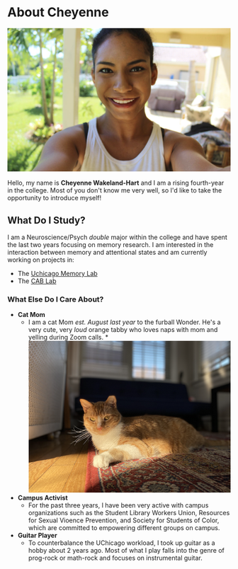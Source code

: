 # About Cheyenne

![Image of me](https://github.com/cheyennewh/hw01/blob/master/selfie.png)

Hello, my name is **Cheyenne Wakeland-Hart** and I am a rising fourth-year in the college. Most of you don't know me very well, so I'd like to take the opportunity to introduce myself!

## What Do I Study?
I am a Neuroscience/Psych *double* major within the college and have spent the last two years focusing on memory research. I am interested in the interaction between memory and attentional states and am currently working on projects in:
* The [Uchicago Memory Lab](https://voices.uchicago.edu/memorylab/)
* The [CAB Lab](https://cablab.uchicago.edu/research/)

### What Else Do I Care About?
* **Cat Mom**
  * I am a cat Mom *est. August last year* to the furball Wonder. He's a very cute, very *loud* orange tabby who loves naps with mom and yelling during Zoom calls.
  *![Image of Wonder](https://github.com/cheyennewh/hw01/blob/master/wondercopy.png)
* **Campus Activist**
  * For the past three years, I have been very active with campus organizations such as the Student Library Workers Union, Resources for Sexual Vioence Prevention, and Society for Students of Color, which are committed to empowering different groups on campus.  
* **Guitar Player**
  * To counterbalance the UChicago workload, I took up guitar as a hobby about 2 years ago. Most of what I play falls into the genre of prog-rock or math-rock and focuses on instrumental guitar.
  